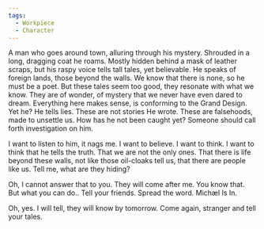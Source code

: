 ```yaml
---
tags:
  - Workpiece
  - Character
---
```

A man who goes around town, alluring through his mystery. Shrouded in a long, dragging coat he roams. Mostly hidden behind a mask of leather scraps, but his raspy voice tells tall tales, yet believable. He speaks of foreign lands, those beyond the walls. We know that there is none, so he must be a poet. 
But these tales seem too good, they resonate with what we know. They are of wonder, of mystery that we never have even dared to dream. Everything here makes sense, is conforming to the Grand Design.
Yet he? He tells lies. These are not stories He wrote. These are falsehoods, made to unsettle us. How has he not been caught yet? Someone should call forth investigation on him. 

I want to listen to him, it nags me. I want to believe. I want to think. I want to think that he tells the truth. That we are not the only ones. That there is life beyond these walls, not like those oil-cloaks tell us, that there are people like us. 
Tell me, what are they hiding?

Oh, I cannot answer that to you. They will come after me. You know that. But what you can do..
Tell your friends. Spread the word. Michæl Is In. 

Oh, yes. I will tell, they will know by tomorrow. Come again, stranger and tell your tales. 